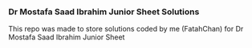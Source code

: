 ### Dr Mostafa Saad Ibrahim Junior Sheet Solutions  ###


This repo was made to store solutions coded by me (FatahChan) for Dr Mostafa Saad Ibrahim Junior Sheet




